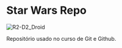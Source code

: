 # Star Wars Repo

![R2-D2_Droid](https://user-images.githubusercontent.com/66043053/171853128-1769cfea-14cd-4b35-8ef3-341bde555579.png)


Repositório usado no curso de Git e Github.

